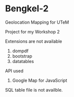 # Bengkel-2
Geolocation Mapping for UTeM

Project for my Workshop 2

Extensions are not available
1. dompdf
2. bootstrap
3. datatables

API used
1. Google Map for JavaScript

SQL table file is not availble.
